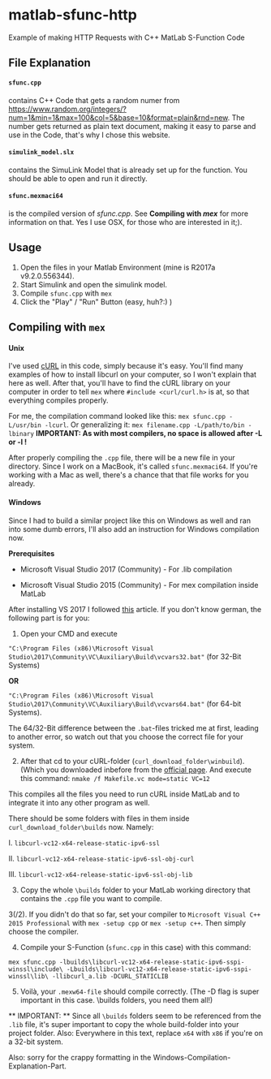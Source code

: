 # matlab-sfunc-http
Example of making HTTP Requests with C++ MatLab S-Function Code



## File Explanation
#### ```sfunc.cpp``` 
contains C++ Code that gets a random numer from https://www.random.org/integers/?num=1&min=1&max=100&col=5&base=10&format=plain&rnd=new. The number gets returned as plain text document, making it easy to parse and use in the Code, that's why I chose this website.

#### ```simulink_model.slx```
contains the SimuLink Model that is already set up for the function. You should be able to open and run it directly.


#### ```sfunc.mexmaci64``` 
is the compiled version of _sfunc.cpp_. See **Compiling with _mex_** for more information on that. Yes I use OSX, for those who are interested in it;).


## Usage
1. Open the files in your Matlab Environment (mine is R2017a v9.2.0.556344).
2. Start Simulink and open the simulink model.
3. Compile ```sfunc.cpp``` with ```mex```
4. Click the "Play" / "Run" Button (easy, huh?:) )


## Compiling with ```mex```
#### Unix
I've used [cURL](https://curl.haxx.se/libcurl/) in this code, simply because it's easy. You'll find many examples of how to install libcurl on your computer, so I won't explain that here as well. After that, you'll have to find the cURL library on your computer in order to tell ```mex``` where ```#include <curl/curl.h>``` is at, so that everything compiles properly. 

For me, the compilation command looked like this: ```mex sfunc.cpp -L/usr/bin -lcurl```.
Or generalizing it: ```mex filename.cpp -L/path/to/bin -lbinary```
**IMPORTANT: As with most compilers, no space is allowed after -L or -l !**

After properly compiling the ```.cpp``` file, there will be a new file in your directory. Since I work on a MacBook, it's called ```sfunc.mexmaci64```. If you're working with a Mac as well, there's a chance that that file works for you already.

#### Windows
Since I had to build a similar project like this on Windows as well and ran into some dumb errors, I'll also add an instruction for Windows compilation now.

**Prerequisites**

- Microsoft Visual Studio 2017 (Community) - For .lib compilation

- Microsoft Visual Studio 2015 (Community) - For mex compilation inside MatLab

After installing VS 2017 I followed [this](https://docs.lenux.org/libcurl-mit-visual-studio-2017 "libcurl-mit-visual-studio") article. If you don't know german, the following part is for you:

1. Open your CMD and execute

```"C:\Program Files (x86)\Microsoft Visual Studio\2017\Community\VC\Auxiliary\Build\vcvars32.bat"``` (for 32-Bit Systems)

**OR**

```"C:\Program Files (x86)\Microsoft Visual Studio\2017\Community\VC\Auxiliary\Build\vcvars64.bat"``` (for 64-bit Systems).

The 64/32-Bit difference between the ```.bat```-files tricked me at first, leading to another error, so watch out that you choose the correct file for your system.

2. After that cd to your cURL-folder (```curl_download_folder\winbuild```). (Which you downloaded inbefore from the [official page](https://curl.haxx.se/download.html). And execute this command: ```nmake /f Makefile.vc mode=static VC=12```

This compiles all the files you need to run cURL inside MatLab and to integrate it into any other program as well.

There should be some folders with files in them inside ```curl_download_folder\builds``` now. Namely:

I. ```libcurl-vc12-x64-release-static-ipv6-ssl```

II. ```libcurl-vc12-x64-release-static-ipv6-ssl-obj-curl```

III. ```libcurl-vc12-x64-release-static-ipv6-ssl-obj-lib```

3. Copy the whole ```\builds``` folder to your MatLab working directory that contains the ```.cpp``` file you want to compile.

3(/2). If you didn't do that so far, set your compiler to ```Microsoft Visual C++ 2015 Professional``` with ```mex -setup cpp``` or ```mex -setup c++```. Then simply choose the compiler.

4. Compile your S-Function (```sfunc.cpp``` in this case) with this command:

```mex sfunc.cpp -lbuilds\libcurl-vc12-x64-release-static-ipv6-sspi-winssl\include\ -Lbuilds\libcurl-vc12-x64-release-static-ipv6-sspi-winssl\lib\ -llibcurl_a.lib -DCURL_STATICLIB```

5. Voilà, your ```.mexw64-file``` should compile correctly. (The -D flag is super important in this case. \builds folders, you need them all!)


** IMPORTANT: ** Since all ```\builds``` folders seem to be referenced from the ```.lib``` file, it's super important to copy the whole build-folder into your project folder. Also: Everywhere in this text, replace ```x64``` with ```x86``` if you're on a 32-bit system.

Also: sorry for the crappy formatting in the Windows-Compilation-Explanation-Part. 
